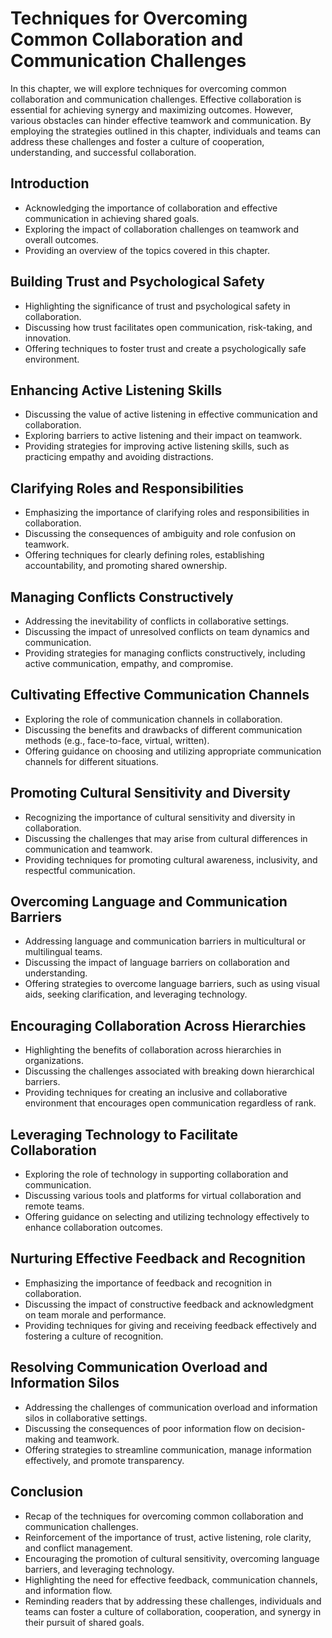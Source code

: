 Techniques for Overcoming Common Collaboration and Communication Challenges
====================================================================================

In this chapter, we will explore techniques for overcoming common collaboration and communication challenges. Effective collaboration is essential for achieving synergy and maximizing outcomes. However, various obstacles can hinder effective teamwork and communication. By employing the strategies outlined in this chapter, individuals and teams can address these challenges and foster a culture of cooperation, understanding, and successful collaboration.

Introduction
------------

* Acknowledging the importance of collaboration and effective communication in achieving shared goals.
* Exploring the impact of collaboration challenges on teamwork and overall outcomes.
* Providing an overview of the topics covered in this chapter.

Building Trust and Psychological Safety
---------------------------------------

* Highlighting the significance of trust and psychological safety in collaboration.
* Discussing how trust facilitates open communication, risk-taking, and innovation.
* Offering techniques to foster trust and create a psychologically safe environment.

Enhancing Active Listening Skills
---------------------------------

* Discussing the value of active listening in effective communication and collaboration.
* Exploring barriers to active listening and their impact on teamwork.
* Providing strategies for improving active listening skills, such as practicing empathy and avoiding distractions.

Clarifying Roles and Responsibilities
-------------------------------------

* Emphasizing the importance of clarifying roles and responsibilities in collaboration.
* Discussing the consequences of ambiguity and role confusion on teamwork.
* Offering techniques for clearly defining roles, establishing accountability, and promoting shared ownership.

Managing Conflicts Constructively
---------------------------------

* Addressing the inevitability of conflicts in collaborative settings.
* Discussing the impact of unresolved conflicts on team dynamics and communication.
* Providing strategies for managing conflicts constructively, including active communication, empathy, and compromise.

Cultivating Effective Communication Channels
--------------------------------------------

* Exploring the role of communication channels in collaboration.
* Discussing the benefits and drawbacks of different communication methods (e.g., face-to-face, virtual, written).
* Offering guidance on choosing and utilizing appropriate communication channels for different situations.

Promoting Cultural Sensitivity and Diversity
--------------------------------------------

* Recognizing the importance of cultural sensitivity and diversity in collaboration.
* Discussing the challenges that may arise from cultural differences in communication and teamwork.
* Providing techniques for promoting cultural awareness, inclusivity, and respectful communication.

Overcoming Language and Communication Barriers
----------------------------------------------

* Addressing language and communication barriers in multicultural or multilingual teams.
* Discussing the impact of language barriers on collaboration and understanding.
* Offering strategies to overcome language barriers, such as using visual aids, seeking clarification, and leveraging technology.

Encouraging Collaboration Across Hierarchies
--------------------------------------------

* Highlighting the benefits of collaboration across hierarchies in organizations.
* Discussing the challenges associated with breaking down hierarchical barriers.
* Providing techniques for creating an inclusive and collaborative environment that encourages open communication regardless of rank.

Leveraging Technology to Facilitate Collaboration
-------------------------------------------------

* Exploring the role of technology in supporting collaboration and communication.
* Discussing various tools and platforms for virtual collaboration and remote teams.
* Offering guidance on selecting and utilizing technology effectively to enhance collaboration outcomes.

Nurturing Effective Feedback and Recognition
--------------------------------------------

* Emphasizing the importance of feedback and recognition in collaboration.
* Discussing the impact of constructive feedback and acknowledgment on team morale and performance.
* Providing techniques for giving and receiving feedback effectively and fostering a culture of recognition.

Resolving Communication Overload and Information Silos
------------------------------------------------------

* Addressing the challenges of communication overload and information silos in collaborative settings.
* Discussing the consequences of poor information flow on decision-making and teamwork.
* Offering strategies to streamline communication, manage information effectively, and promote transparency.

Conclusion
----------

* Recap of the techniques for overcoming common collaboration and communication challenges.
* Reinforcement of the importance of trust, active listening, role clarity, and conflict management.
* Encouraging the promotion of cultural sensitivity, overcoming language barriers, and leveraging technology.
* Highlighting the need for effective feedback, communication channels, and information flow.
* Reminding readers that by addressing these challenges, individuals and teams can foster a culture of collaboration, cooperation, and synergy in their pursuit of shared goals.
